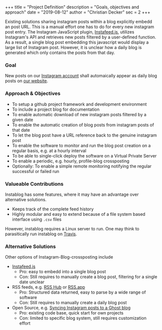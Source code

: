 +++
title = "Project Definition"
description = "Goals, objectives and approach"
date = "2019-08-12"
author = "Christian Decker"
sec = 2
+++

Existing solutions sharing instagram posts within a blog explicitly embedd an post URL. This is a manual effort one has to do for every new instagram post entry. The Instagram JavaScript plugin, [Instafeed.js](//instafeedjs.com), utilizes Instagram's API and retrieves new posts filtered by a user-defined function. As a result, a single blog post embedding this javascript would display a large list of Instagram post. However, it is unclear how a daily blog is generated which only contains the posts from that day.

### Goal

New posts on our [Instagram account](//www.instagram.com/dramalamas.tours2019/) shall automaically appear as daily blog posts on [our website](//dramalamas.tours).


### Approach & Objectives

* To setup a github project framework and development environment
* To include a project blog for documentation
* To enable automatic download of new instagram posts filtered by a given date
* To enable the automatic creation of blog posts from instagram posts of that date
* To let the blog post have a URL reference back to the genuine instagram post
* To enable the software to monitor and run the blog post creation on a regular basis, e.g. at a hourly interval
* To be able to single-click deploy the software on a Virtual Private Server
* To enable a periodic, e.g. hourly, profile-blog crossposting
* Optionally: To enable a simple remote monitoring notifying the regular successful or failed run

### Valueable Contributions

Instablog has some features, where it may have an advantage over alternative solutions.

* Keeps track of the complete feed history
* Highly modular and easy to extend because of a file system based interface using `.csv` files

However, instablog requires a Linux server to run. One may think to parasitically run instablog on [Travis](https://travis-ci.org/).

### Alternative Solutions

Other options of Instagram-Blog-crossposting include

* [Instafeed.js](//instafeedjs.com)
    * Pro: easy to embedd into a single blog post
    * Con: Still requires to manually create a blog post, filtering for a single date  unclear
* RSS feeds, e.g. [RSS Hub](https://docs.rsshub.app/en/#instagram) or [RSS.app](https://rss.app/rss-feed/create-instagram-rss-feed)
    * Pro: Structured data returned, easy to parse by a wide range of software
    * Con: Still requires to manually create a daily blog post
* Open Source, e.g. [Syncing Instagram posts to a Ghost blog](https://thomasclowes.com/syncing-instagram-posts-to-a-ghost-blog/)
    * Pro: existing code base, quick start for own projects
    * Con: limited to specific blog system, still requires customization effort
